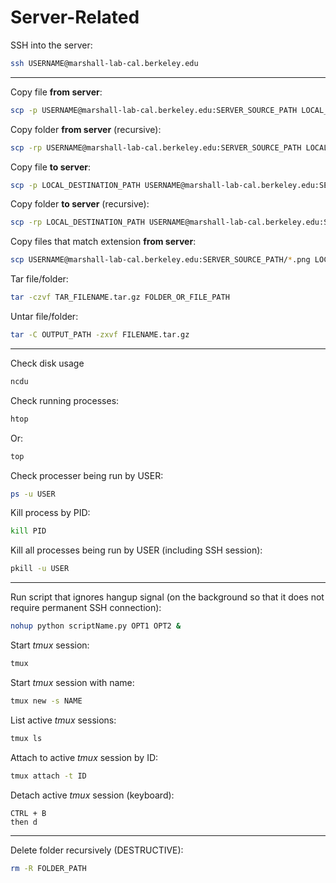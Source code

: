 # Server-Related

SSH into the server:

```bash
ssh USERNAME@marshall-lab-cal.berkeley.edu
```

<hr>

Copy file **from server**:

```bash
scp -p USERNAME@marshall-lab-cal.berkeley.edu:SERVER_SOURCE_PATH LOCAL_DESTINATION_PATH
```

Copy folder **from server** (recursive):

```bash
scp -rp USERNAME@marshall-lab-cal.berkeley.edu:SERVER_SOURCE_PATH LOCAL_DESTINATION_PATH
```


Copy file **to server**:

```bash
scp -p LOCAL_DESTINATION_PATH USERNAME@marshall-lab-cal.berkeley.edu:SERVER_SOURCE_PATH
```

Copy folder **to server** (recursive):

```bash
scp -rp LOCAL_DESTINATION_PATH USERNAME@marshall-lab-cal.berkeley.edu:SERVER_SOURCE_PATH
```

Copy files that match extension **from server**:

```bash
scp USERNAME@marshall-lab-cal.berkeley.edu:SERVER_SOURCE_PATH/*.png LOCAL_DESTINATION_PATH
```

Tar file/folder:

```bash
tar -czvf TAR_FILENAME.tar.gz FOLDER_OR_FILE_PATH
```

Untar file/folder:

```bash
tar -C OUTPUT_PATH -zxvf FILENAME.tar.gz
```

<hr>

Check disk usage

```bash
ncdu
```

Check running processes:

```bash
htop
```
 
Or:

```bash
top
```

Check processer being run by USER:

```bash
ps -u USER
```

Kill process by PID:

```bash
kill PID
```

Kill all processes being run by USER (including SSH session):

```bash
pkill -u USER
```

<hr>

Run script that ignores hangup signal (on the background so that it does not require permanent SSH connection):

```bash
nohup python scriptName.py OPT1 OPT2 &
```

Start *tmux* session:

```bash
tmux
```
Start *tmux* session with name:

```bash
tmux new -s NAME
```

List active *tmux* sessions:

```bash
tmux ls
```

Attach to active *tmux* session by ID:

```bash
tmux attach -t ID
```

Detach active *tmux* session (keyboard):

```
CTRL + B
then d
```

<hr>

Delete folder recursively (DESTRUCTIVE):

```bash
rm -R FOLDER_PATH
```


